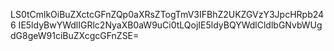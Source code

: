 LS0tCmlkOiBuZXctcGFnZQp0aXRsZTogTmV3IFBhZ2UKZGVzY3JpcHRpb246
IE5ldyBwYWdlIGRlc2NyaXB0aW9uCi0tLQojIE5ldyBQYWdlCldlbGNvbWUg
dG8geW91ciBuZXcgcGFnZSE=
